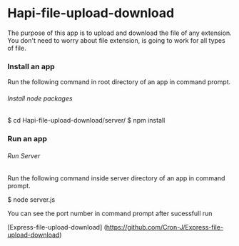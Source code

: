 Hapi-file-upload-download
========================

The purpose of this app is to upload and download the file of any extension. You don't need to worry about file extension, is going to work for all types of file.

### Install an app

Run the following command in root directory of an app in command prompt.

###### *Install node packages*
$ cd Hapi-file-upload-download/server/
$ npm install

### Run an app

###### *Run Server*

Run the following command inside server directory of an app in command prompt.

$ node server.js

You can see the port number in command prompt after sucessfull run

[Express-file-upload-download] (https://github.com/Cron-J/Express-file-upload-download)



